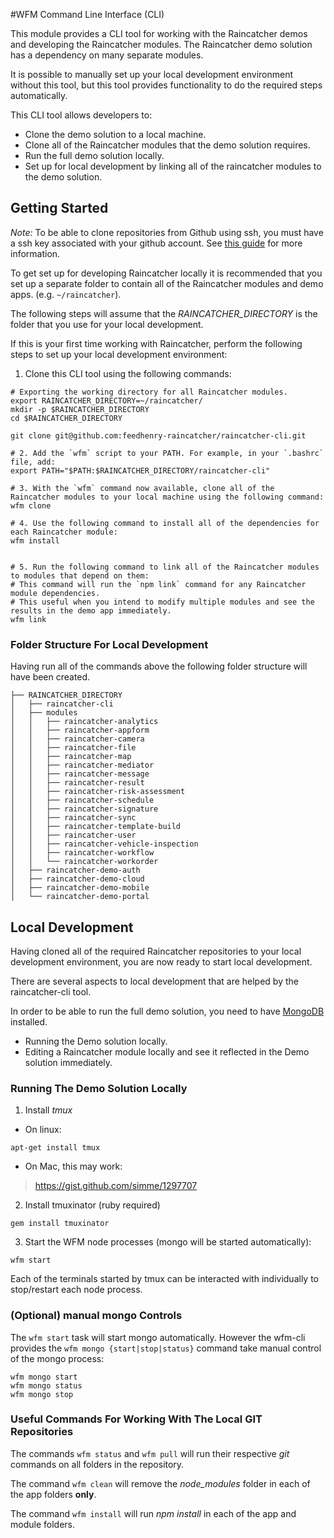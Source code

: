 #WFM Command Line Interface (CLI)

This module provides a CLI tool for working with the Raincatcher demos and developing the Raincatcher modules. The Raincatcher demo solution has a dependency on many separate modules. 

It is possible to manually set up your local development environment without this tool, but this tool provides functionality to do the required steps automatically.

This CLI tool allows developers to:

- Clone the demo solution to a local machine.
- Clone all of the Raincatcher modules that the demo solution requires.
- Run the full demo solution locally.
- Set up for local development by linking all of the raincatcher modules to the demo solution.

## Getting Started

*Note:* To be able to clone repositories from Github using ssh, you must have a ssh key associated with your github account. See [this guide](https://help.github.com/articles/generating-an-ssh-key/) for more information.

To get set up for developing Raincatcher locally it is recommended that you set up a separate folder to contain all of the Raincatcher modules and demo apps. (e.g. `~/raincatcher`).

The following steps will assume that the *RAINCATCHER_DIRECTORY* is the folder that you use for your local development.

If this is your first time working with Raincatcher, perform the following steps to set up your local development environment:

1. Clone this CLI tool using the following commands:
```
# Exporting the working directory for all Raincatcher modules.
export RAINCATCHER_DIRECTORY=~/raincatcher/
mkdir -p $RAINCATCHER_DIRECTORY
cd $RAINCATCHER_DIRECTORY

git clone git@github.com:feedhenry-raincatcher/raincatcher-cli.git

# 2. Add the `wfm` script to your PATH. For example, in your `.bashrc` file, add:
export PATH="$PATH:$RAINCATCHER_DIRECTORY/raincatcher-cli"

# 3. With the `wfm` command now available, clone all of the Raincatcher modules to your local machine using the following command:
wfm clone

# 4. Use the following command to install all of the dependencies for each Raincatcher module:
wfm install


# 5. Run the following command to link all of the Raincatcher modules to modules that depend on them:
# This command will run the `npm link` command for any Raincatcher module dependencies.
# This useful when you intend to modify multiple modules and see the results in the demo app immediately.
wfm link
```

### Folder Structure For Local Development

Having run all of the commands above the following folder structure will have been created.

```
├── RAINCATCHER_DIRECTORY
│   ├── raincatcher-cli
│   ├── modules
│   │   ├── raincatcher-analytics
│   │   ├── raincatcher-appform
│   │   ├── raincatcher-camera
│   │   ├── raincatcher-file
│   │   ├── raincatcher-map
│   │   ├── raincatcher-mediator
│   │   ├── raincatcher-message
│   │   ├── raincatcher-result
│   │   ├── raincatcher-risk-assessment
│   │   ├── raincatcher-schedule
│   │   ├── raincatcher-signature
│   │   ├── raincatcher-sync
│   │   ├── raincatcher-template-build
│   │   ├── raincatcher-user
│   │   ├── raincatcher-vehicle-inspection
│   │   ├── raincatcher-workflow
│   │   └── raincatcher-workorder
│   ├── raincatcher-demo-auth
│   ├── raincatcher-demo-cloud
│   ├── raincatcher-demo-mobile
│   └── raincatcher-demo-portal
```

## Local Development

Having cloned all of the required Raincatcher repositories to your local development environment, you are now ready to start local development.

There are several aspects to local development that are helped by the raincatcher-cli tool.

In order to be able to run the full demo solution, you need to have [MongoDB](https://docs.mongodb.com/manual/installation/) installed.

- Running the Demo solution locally.
- Editing a Raincatcher module locally and see it reflected in the Demo solution immediately.

### Running The Demo Solution Locally
1. Install *tmux*
  * On linux:
```
apt-get install tmux
```
  * On Mac, this may work:
> https://gist.github.com/simme/1297707

2. Install tmuxinator (ruby required)
```
gem install tmuxinator
```
3. Start the WFM node processes (mongo will be started automatically):
```
wfm start
```

Each of the terminals started by tmux can be interacted with individually to stop/restart each node process.

### (Optional) manual mongo Controls
The `wfm start` task will start mongo automatically.  However the wfm-cli provides the `wfm mongo {start|stop|status}` command take manual control of the mongo process:
```
wfm mongo start
wfm mongo status
wfm mongo stop
```

### Useful Commands For Working With The Local GIT Repositories
The commands `wfm status` and `wfm pull` will run their respective _git_ commands on all folders in the repository.

The command `wfm clean` will remove the *node_modules* folder in each of the app folders **only**.

The command `wfm install` will run *npm install* in each of the app and module folders.



